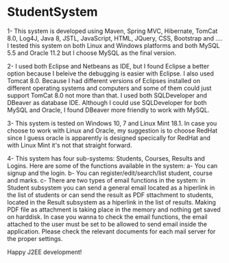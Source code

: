 # StudentSystem
1- This system is developed using Maven, Spring MVC, Hibernate, TomCat 8.0, Log4J, Java 8, JSTL, JavaScript, HTML, JQuery, CSS, Bootstrap 
    and .... I tested this system on both Linux and Windows platforms and both MySQL 5.5 and Oracle 11.2 but I choose MySQL as the final 
    version.  

2- I used both Eclipse and Netbeans as IDE, but I found Eclipse a better option because I beleive the debugging is easier with Eclipse. 
   I also used Tomcat 8.0. Because I had different versions of Eclipses installed on different operating systems and computers 
   and some of them could just support TomCat 8.0 not more than that. I used both SQLDeveloper and DBeaver as database IDE. Although I 
   could use SQLDeveloper for both MySQL and Oracle, I found DBeaver more friendly to work with MySQL.
   
3- This system is tested on Windows 10, 7 and Linux Mint 18.1. In case you choose to work with Linux and Oracle, my suggestion is to
   choose RedHat since I guess oracle is apparently is designed specically for RedHat and with Linux Mint it's not that straight forward.

4- This system has four sub-systems: Students, Courses, Results and Logins. Here are some of the functions available in the system:
   a- You can signup and the login. 
   b- You can register/edit/search/list student, course and marks. 
   c- There are two types of email functions in the system: in Student subsystem you can send a general email located as a hiperlink 
      in the list of students or can send the result as PDF sttachment to students, located in the Result subsystem as a hiperlink 
      in the list of results. Making PDF file as attachment is taking place in the memory and nothing get saved on harddisk. 
      In case you wanna to check the email functions, the email attached to the user must be set to be allowed to send email inside 
      the application. Please check the relevant documents for each mail server for the proper settings. 
      
 Happy J2EE development!
 
